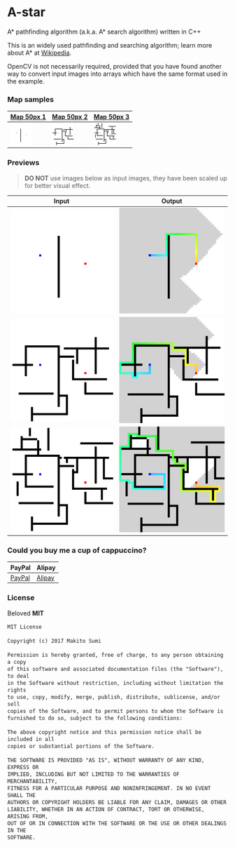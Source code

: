 # A-star
A* pathfinding algorithm (a.k.a. A* search algorithm) written in C++

This is an widely used pathfinding and searching algorithm; learn more about A* at [Wikipedia](https://en.wikipedia.org/wiki/A*_search_algorithm).

OpenCV is not necessarily required, provided that you have found another way to convert input images into arrays which have the same format used in the example.

### Map samples

[Map 50px 1](assets/Map50_1.bmp) | [Map 50px 2](assets/Map50_2.bmp) | [Map 50px 3](assets/Map50_3.bmp)
------------ | ------------- | -------------
![Map 50px 1](assets/Map50_1.bmp) | ![Map 50px 2](assets/Map50_2.bmp) | ![Map 50px 3](assets/Map50_3.bmp)

### Previews

> **DO NOT** use images below as input images, they have been scaled up for better visual effect.

Input | Output
------------ | -------------
![Input](assets/Map50_1_Out.png) | ![Output](assets/Map50_1_Path.png)
![Input](assets/Map50_2_Out.png) | ![Output](assets/Map50_2_Path.png)
![Input](assets/Map50_3_Out.png) | ![Output](assets/Map50_3_Path.png)

### Could you buy me a cup of cappuccino?
PayPal | Alipay
----|----
[PayPal](https://www.paypal.me/makito) | [Alipay](https://qr.alipay.com/a6x02021re1jk4ftcymlw79)

### License
Beloved **MIT**

```
MIT License

Copyright (c) 2017 Makito Sumi

Permission is hereby granted, free of charge, to any person obtaining a copy
of this software and associated documentation files (the "Software"), to deal
in the Software without restriction, including without limitation the rights
to use, copy, modify, merge, publish, distribute, sublicense, and/or sell
copies of the Software, and to permit persons to whom the Software is
furnished to do so, subject to the following conditions:

The above copyright notice and this permission notice shall be included in all
copies or substantial portions of the Software.

THE SOFTWARE IS PROVIDED "AS IS", WITHOUT WARRANTY OF ANY KIND, EXPRESS OR
IMPLIED, INCLUDING BUT NOT LIMITED TO THE WARRANTIES OF MERCHANTABILITY,
FITNESS FOR A PARTICULAR PURPOSE AND NONINFRINGEMENT. IN NO EVENT SHALL THE
AUTHORS OR COPYRIGHT HOLDERS BE LIABLE FOR ANY CLAIM, DAMAGES OR OTHER
LIABILITY, WHETHER IN AN ACTION OF CONTRACT, TORT OR OTHERWISE, ARISING FROM,
OUT OF OR IN CONNECTION WITH THE SOFTWARE OR THE USE OR OTHER DEALINGS IN THE
SOFTWARE.
```